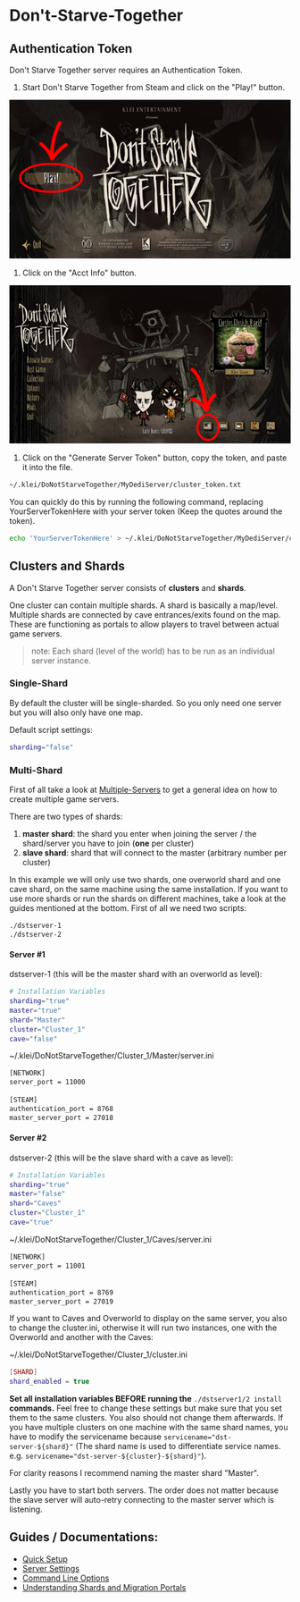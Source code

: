 # Don't-Starve-Together

## Authentication Token

Don't Starve Together server requires an Authentication Token.

1. Start Don't Starve Together from Steam and click on the "Play!" button.

![DST Title](.gitbook/assets/dst_title.png)

1. Click on the "Acct Info" button.

![DST Menu](.gitbook/assets/dst_menu.png)

1. Click on the "Generate Server Token" button, copy the token, and paste it into the file.

```bash
~/.klei/DoNotStarveTogether/MyDediServer/cluster_token.txt
```

You can quickly do this by running the following command, replacing YourServerTokenHere with your server token \(Keep the quotes around the token\).

```bash
echo 'YourServerTokenHere' > ~/.klei/DoNotStarveTogether/MyDediServer/cluster_token.txt
```

## Clusters and Shards

A Don't Starve Together server consists of **clusters** and **shards**.

One cluster can contain multiple shards. A shard is basically a map/level. Multiple shards are connected by cave entrances/exits found on the map. These are functioning as portals to allow players to travel between actual game servers.

> note: Each shard \(level of the world\) has to be run as an individual server instance.

### Single-Shard

By default the cluster will be single-sharded. So you only need one server but you will also only have one map.

Default script settings:

```bash
sharding="false"
```

### Multi-Shard

First of all take a look at [Multiple-Servers](https://github.com/GameServerManagers/LinuxGSM/wiki/Multiple-Servers) to get a general idea on how to create multiple game servers.

There are two types of shards:

1. **master shard**: the shard you enter when joining the server / the shard/server you have to join \(**one** per cluster\)
2. **slave shard**: shard that will connect to the master \(arbitrary number per cluster\)

In this example we will only use two shards, one overworld shard and one cave shard, on the same machine using the same installation. If you want to use more shards or run the shards on different machines, take a look at the guides mentioned at the bottom. First of all we need two scripts:

```text
./dstserver-1
./dstserver-2
```

#### Server \#1

dstserver-1 \(this will be the master shard with an overworld as level\):

```bash
# Installation Variables
sharding="true"
master="true"
shard="Master" 
cluster="Cluster_1"
cave="false"
```

~/.klei/DoNotStarveTogether/Cluster\_1/Master/server.ini

```text
[NETWORK]
server_port = 11000

[STEAM]
authentication_port = 8768
master_server_port = 27018
```

#### Server \#2

dstserver-2 \(this will be the slave shard with a cave as level\):

```bash
# Installation Variables
sharding="true"
master="false"
shard="Caves" 
cluster="Cluster_1"
cave="true"
```

~/.klei/DoNotStarveTogether/Cluster\_1/Caves/server.ini

```text
[NETWORK]
server_port = 11001

[STEAM]
authentication_port = 8769
master_server_port = 27019
```

If you want to Caves and Overworld to display on the same server, you also to change the cluster.ini, otherwise it will run two instances, one with the Overworld and another with the Caves:

~/.klei/DoNotStarveTogether/Cluster\_1/cluster.ini

```lua
[SHARD]
shard_enabled = true
```

**Set all installation variables BEFORE running the** `./dstserver1/2 install` **commands.** Feel free to change these settings but make sure that you set them to the same clusters. You also should not change them afterwards. If you have multiple clusters on one machine with the same shard names, you have to modify the servicename because `servicename="dst-server-${shard}"` \(The shard name is used to differentiate service names. e.g. `servicename="dst-server-${cluster}-${shard}"`\).

For clarity reasons I recommend naming the master shard "Master".

Lastly you have to start both servers. The order does not matter because the slave server will auto-retry connecting to the master server which is listening.

## Guides / Documentations:

* [Quick Setup](http://forums.kleientertainment.com/topic/64441-dedicated-server-quick-setup-guide-linux/)
* [Server Settings](http://forums.kleientertainment.com/topic/64552-dedicated-server-settings-guide/)
* [Command Line Options](http://forums.kleientertainment.com/topic/64743-dedicated-server-command-line-options-guide/)
* [Understanding Shards and Migration Portals](http://forums.kleientertainment.com/topic/59174-understanding-shards-and-migration-portals/)

